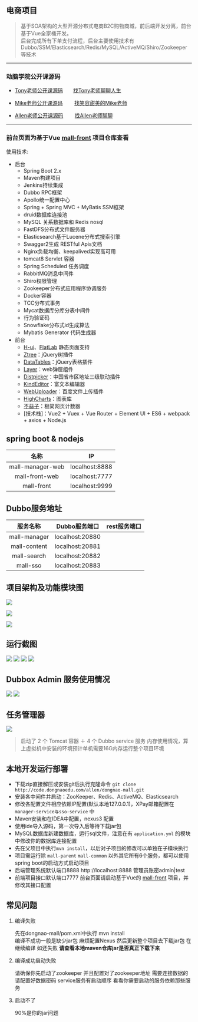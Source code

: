 ## 电商项目
> 基于SOA架构的大型开源分布式电商B2C购物商城，前后端开发分离，前台基于Vue全家桶开发。<br>
> 后台完成所有下单支付流程，后台主要使用技术有Dubbo/SSM/Elasticsearch/Redis/MySQL/ActiveMQ/Shiro/Zookeeper等技术

----------

### 动脑学院公开课源码

- [Tony老师公开课源码](http://code.dongnaoedu.com/2048209527/public-lession) &nbsp;&nbsp;&nbsp;&nbsp;&nbsp;&nbsp;[找Tony老师聊聊人生](http://wpa.qq.com/msgrd?v=3&uin=2048209527&site=qq&menu=yes "Tony QQ")

- [Mike老师公开课源码](http://code.dongnaoedu.com/3266399810/public-lessions)&nbsp;&nbsp;&nbsp;&nbsp;&nbsp;&nbsp;&nbsp;&nbsp;[找笑容甜美的Mike老师](http://wpa.qq.com/msgrd?v=3&uin=3266399810&site=qq&menu=yes "Mike QQ")

- [Allen老师公开课源码](http://code.dongnaoedu.com/allen/public-lessons)&nbsp;&nbsp;&nbsp;&nbsp;&nbsp;&nbsp;&nbsp;&nbsp;[找Allen老师聊聊](http://wpa.qq.com/msgrd?v=3&uin=3266399810&site=qq&menu=yes "Mike QQ")

----------

### 前台页面为基于Vue [mall-front](http://code.dongnaoedu.com/allen/mall-front) 项目仓库查看

使用技术:

* 后台
	* Spring Boot 2.x 
	* Maven构建项目
	* Jenkins持续集成
	* Dubbo RPC框架
	* Apollo统一配置中心
	* Spring + Spring MVC + MyBatis SSM框架
	* druid数据库连接池
	* MySQL 关系数据库和 Redis nosql
	* FastDFS分布式文件服务器
	* Elasticsearch基于Lucene分布式搜索引擎
	* Swagger2生成 RESTful Apis文档
	* Nginx负载均衡、keepalived实现高可用
	* tomcat8 Servlet 容器
	* Spring Scheduled 任务调度
	* RabbitMQ消息中间件
	* Shiro权限管理
	* Zookeeper分布式应用程序协调服务
	* Docker容器
	* TCC分布式事务
	* Mycat数据库分库分表中间件
	* 行为验证码
	* Snowflake分布式id生成算法
	* Mybatis Generator 代码生成器
* 前台
	* [H-ui](http://www.h-ui.net/)、[FlatLab](https://themeforest.net/item/flatlab-bootstrap-3-responsive-admin-template/5902687/) 静态页面支持
    * [Ztree](http://www.treejs.cn/v3/main.php#_zTreeInfo)：jQuery树插件
    * [DataTables](http://www.datatables.club/)：jQuery表格插件
    * [Layer](http://layer.layui.com/)：web弹层组件
    * [Distpicker](https://github.com/fengyuanchen/distpicker)：中国省市区地址三级联动插件
    * [KindEditor](https://github.com/kindsoft/kindeditor)：富文本编辑器
    * [WebUploader](http://fex.baidu.com/webuploader/getting-started.html)：百度文件上传插件
    * [HighCharts](http://www.hcharts.cn/)：图表库
    * [不蒜子](http://busuanzi.ibruce.info/)：极简网页计数器
	* [技术栈]：Vue2 + Vuex + Vue Router + Element UI + ES6 + webpack + axios + Node.js


## spring boot & nodejs

| 名称            |IP               |
|:---------------:|:---------------:|
| mall-manager-web| localhost:8888  |
| mall-front-web  | localhost:7777  |
| mall-front      | localhost:9999  |


## Dubbo服务地址

| 服务名称         |Dubbo服务端口     |rest服务端口|
|:---------------:|:---------------:|:---------------:|
| mall-manager    | localhost:20880 |          |
| mall-content    | localhost:20881 |          |
| mall-search     | localhost:20882 |          |
| mall-sso        | localhost:20883 |          |


## 项目架构及功能模块图

![](http://code.dongnaoedu.com/allen/dongnao-mall/raw/master/images/jiagou.png)

![](http://code.dongnaoedu.com/allen/dongnao-mall/raw/master/images/front-web.png)

![](http://code.dongnaoedu.com/allen/dongnao-mall/raw/master/images/manger-web.png)


## 运行截图
![](http://code.dongnaoedu.com/allen/dongnao-mall/raw/master/images/%E5%B1%95%E7%A4%BA1.png)
![](http://code.dongnaoedu.com/allen/dongnao-mall/raw/master/images/%E5%B1%95%E7%A4%BA2.png)
![](http://code.dongnaoedu.com/allen/dongnao-mall/raw/master/images/%E5%B1%95%E7%A4%BA3.png)
![](http://code.dongnaoedu.com/allen/dongnao-mall/raw/master/images/%E5%B1%95%E7%A4%BA4.png)


## Dubbox Admin 服务使用情况
![](http://code.dongnaoedu.com/allen/dongnao-mall/raw/master/images/dubbo1.png)
![](http://code.dongnaoedu.com/allen/dongnao-mall/raw/master/images/dubbo2.png)


## 任务管理器
![](http://code.dongnaoedu.com/allen/dongnao-mall/raw/master/images/%E4%BB%BB%E5%8A%A1%E7%AE%A1%E7%90%86%E5%99%A8.png)

> 启动了 2 个 Tomcat 容器 ＋ 4 个 Dubbo service 服务 内存使用情况，算上虚拟机中安装的环境预计单机需要16G内存运行整个项目环境


## 本地开发运行部署
- 下载zip直接解压或安装git后执行克隆命令 `git clone http://code.dongnaoedu.com/allen/dongnao-mall.git`
- 安装各中间件并启动：ZooKeeper、Redis、ActiveMQ、Elasticsearch
- 修改各配置文件相应依赖IP配置(默认本地127.0.0.1)，XPay邮箱配置在 `manager-service与sso-service` 中
- Maven安装和在IDEA中配置，nexus3 配置
- 使用ide导入源码，第一次导入后等待下载jar包
- MySQL数据库新建数据库，运行sql文件，注意在有 `application.yml` 的模块中修改你的数据库连接配置
- 先在父项目中执行`mvn install`，以后对子项目的修改可以单独在子模块执行
- 项目需运行除 `mall-parent` `mall-common` 以外其它所有6个服务，都可以使用spring boot的启动方式启动项目
- 后端管理系统默认端口8888 http://localhost:8888 管理员账密admin|test
- 前端项目接口默认端口7777 前台页面请启动基于Vue的 [mall-front](http://code.dongnaoedu.com/allen/mall-front.git) 项目，并修改其接口配置


## 常见问题

1. 编译失败

	先在dongnao-mall/pom.xml中执行 mvn install <br>
	编译不成功一般是缺少jar包 麻烦配置Nexus 然后更新整个项目去下载jar包 
	在继续编译 如还失败 **请查看本地maven仓库jar是否真正下载下来**
	
2. 编译成功启动失败

	请确保你先启动了zookeeper 并且配置对了zookeeper地址 需要连接数据的请配置好数据密码
	service服务有启动顺序 看看你需要启动的服务依赖那些服务 
	
3. 启动不了

	90%是你的jar问题 

